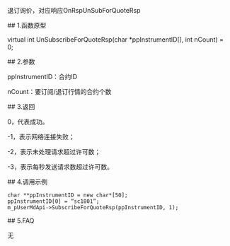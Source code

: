 <p>退订询价，对应响应OnRspUnSubForQuoteRsp</p>
<span class="anchor" id="70dc5bfb-e7a8-41fe-8934-c9d03c65f096"></span>
## 1.函数原型
<p>virtual int UnSubscribeForQuoteRsp(char *ppInstrumentID[], int nCount) = 0;</p>
<span class="anchor" id="3fa66682-b47d-4f74-93dd-1c38435075c2"></span>
## 2.参数
<p>ppInstrumentID：合约ID</p>
<p>nCount：要订阅/退订行情的合约个数</p>
<span class="anchor" id="41e1cf6a-5ee0-404d-b304-109c0b2b617a"></span>
## 3.返回
<p>0，代表成功。</p>
<p>-1，表示网络连接失败；</p>
<p>-2，表示未处理请求超过许可数；</p>
<p>-3，表示每秒发送请求数超过许可数。</p>
<span class="anchor" id="e131384f-f0bd-4d4e-ba47-d9c98124c9ce"></span>
## 4.调用示例
<pre><code>char **ppInstrumentID = new char*[50];
ppInstrumentID[0] = “sc1801”;
m_pUserMdApi-&gt;SubscribeForQuoteRsp(ppInstrumentID, 1);
</code></pre>
<span class="anchor" id="37ce8e64-ff94-476b-8db5-9f893ba4e659"></span>
## 5.FAQ
<p>无</p>
